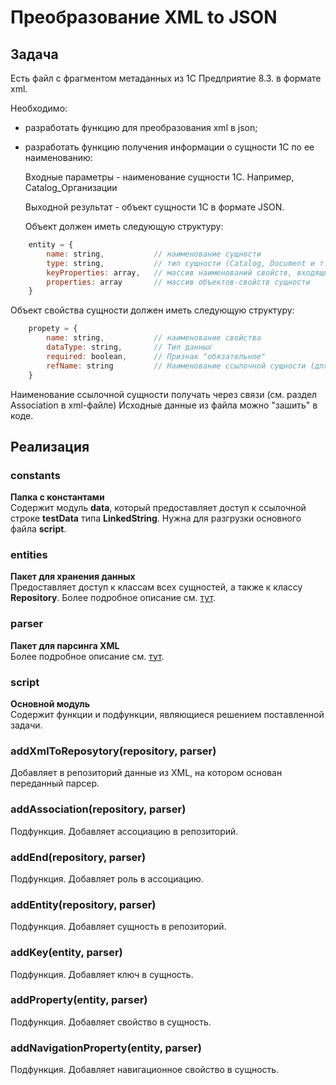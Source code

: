 # Преобразование XML to JSON
## Задача

Есть файл с фрагментом метаданных из 1С Предприятие 8.3. в формате xml.

Необходимо:

* разработать функцию для преобразования xml в json;
* разработать функцию получения информации о сущности 1С по ее наименованию:

   Входные параметры - наименование сущности 1С. Например, Catalog_Организации

   Выходной результат - объект сущности 1С в формате JSON.

   Объект должен иметь следующую структуру:
```javascript
    entity = {
        name: string,           // наименование сущности
        type: string,           // тип сущности (Catalog, Document и т.д.). Извлекается из наименования
        keyProperties: array,   // массив наименований свойств, входящих в первичный ключ
        properties: array       // массив объектов-свойств сущности
    }
```
  Объект свойства сущности должен иметь следующую структуру:
```javascript
    propety = { 
        name: string,           // наименование свойства
        dataType: string,       // Тип данных
        required: boolean,      // Признак "обязательное"
        refName: string         // Наименование ссылочной сущности (для ссылочных свойств)
    }
```
Наименование ссылочной сущности получать через связи (см. раздел Association в xml-файле)
Исходные данные из файла можно "зашить" в коде.

## Реализация
### constants
**Папка с константами**  
Содержит модуль **data**, который предоставляет доступ к ссылочной строке **testData** типа **LinkedString**.
Нужна для разгрузки основного файла **script**.
### entities
**Пакет для хранения данных**  
Предоставляет доступ к классам всех сущностей, а также к классу **Repository**.
Более подробное описание см. [тут](./entities#readme).
### parser
**Пакет для парсинга XML**  
Более подробное описание см. [тут](./parser#readme).
### script
**Основной модуль**  
Содержит функции и подфункции, являющиеся решением поставленной задачи.
### addXmlToReposytory(repository, parser)
Добавляет в репозиторий данные из XML, на котором основан переданный парсер.
### addAssociation(repository, parser)
Подфункция.
Добавляет ассоциацию в репозиторий.
### addEnd(repository, parser)
Подфункция.
Добавляет роль в ассоциацию.
### addEntity(repository, parser)
Подфункция.
Добавляет сущность в репозиторий.
### addKey(entity, parser)
Подфункция.
Добавляет ключ в сущность.
### addProperty(entity, parser)
Подфункция.
Добавляет свойство в сущность.
### addNavigationProperty(entity, parser)
Подфункция.
Добавляет навигационное свойство в сущность.
